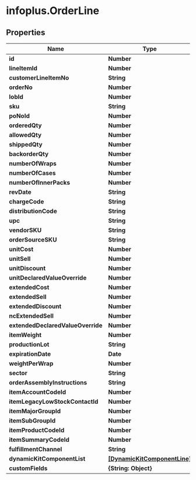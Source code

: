 # infoplus.OrderLine

## Properties
Name | Type | Description | Notes
------------ | ------------- | ------------- | -------------
**id** | **Number** |  | [optional] 
**lineItemId** | **Number** |  | [optional] 
**customerLineItemNo** | **String** |  | [optional] 
**orderNo** | **Number** |  | [optional] 
**lobId** | **Number** |  | 
**sku** | **String** |  | 
**poNoId** | **Number** |  | [optional] 
**orderedQty** | **Number** |  | 
**allowedQty** | **Number** |  | [optional] 
**shippedQty** | **Number** |  | [optional] 
**backorderQty** | **Number** |  | [optional] 
**numberOfWraps** | **Number** |  | [optional] 
**numberOfCases** | **Number** |  | [optional] 
**numberOfInnerPacks** | **Number** |  | [optional] 
**revDate** | **String** |  | [optional] 
**chargeCode** | **String** |  | [optional] 
**distributionCode** | **String** |  | [optional] 
**upc** | **String** |  | [optional] 
**vendorSKU** | **String** |  | [optional] 
**orderSourceSKU** | **String** |  | [optional] 
**unitCost** | **Number** |  | [optional] 
**unitSell** | **Number** |  | [optional] 
**unitDiscount** | **Number** |  | [optional] 
**unitDeclaredValueOverride** | **Number** |  | [optional] 
**extendedCost** | **Number** |  | [optional] 
**extendedSell** | **Number** |  | [optional] 
**extendedDiscount** | **Number** |  | [optional] 
**ncExtendedSell** | **Number** |  | [optional] 
**extendedDeclaredValueOverride** | **Number** |  | [optional] 
**itemWeight** | **Number** |  | [optional] 
**productionLot** | **String** |  | [optional] 
**expirationDate** | **Date** |  | [optional] 
**weightPerWrap** | **Number** |  | [optional] 
**sector** | **String** |  | [optional] 
**orderAssemblyInstructions** | **String** |  | [optional] 
**itemAccountCodeId** | **Number** |  | [optional] 
**itemLegacyLowStockContactId** | **Number** |  | [optional] 
**itemMajorGroupId** | **Number** |  | [optional] 
**itemSubGroupId** | **Number** |  | [optional] 
**itemProductCodeId** | **Number** |  | [optional] 
**itemSummaryCodeId** | **Number** |  | [optional] 
**fulfillmentChannel** | **String** |  | [optional] 
**dynamicKitComponentList** | [**[DynamicKitComponentLine]**](DynamicKitComponentLine.md) |  | [optional] 
**customFields** | **{String: Object}** |  | [optional] 


